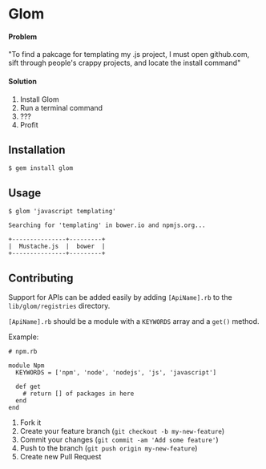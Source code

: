 # Glom

#### Problem

"To find a pakcage for templating my .js project, I must open github.com, sift through people's crappy projects, and locate the install command"

#### Solution

1. Install Glom
2. Run a terminal command
3. ???
4. Profit

## Installation

    $ gem install glom

## Usage

    $ glom 'javascript templating'
    
    Searching for 'templating' in bower.io and npmjs.org...
    
    +---------------+---------+
    |  Mustache.js  |  bower  |
    +---------------+---------+

## Contributing

Support for APIs can be added easily by adding `[ApiName].rb` to the `lib/glom/registries` directory.

`[ApiName].rb` should be a module with a `KEYWORDS` array and a `get()` method.

Example:

    # npm.rb
    
    module Npm
      KEYWORDS = ['npm', 'node', 'nodejs', 'js', 'javascript']
      
      def get
        # return [] of packages in here
      end
    end

1. Fork it
2. Create your feature branch (`git checkout -b my-new-feature`)
3. Commit your changes (`git commit -am 'Add some feature'`)
4. Push to the branch (`git push origin my-new-feature`)
5. Create new Pull Request